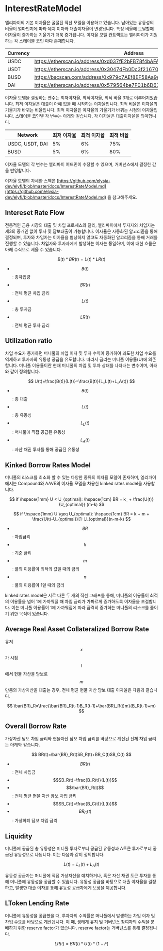 # InterestRateModel

엘리파이의 기본 이자율은 굴절된 직선 모델을 이용하고 있습니다.  남아있는 유동성의 비율이 얼마인지에 따라 예치 이자와 대출이자율이 변경됩니다. 특정 비율에 도달할때 이자율이 증가하는 기울기가 더욱 증가됩니다. 이자율 모델 컨트랙트는 엘리파이가 지원하는 각 스테이블 코인 마다 존재합니다.

| Currency | Address |
| --- | --- |
| USDC | https://etherscan.io/address/0xd037fE2bFB78f4bAFAD5903241Dd284f43306B62 |
| USDT | https://etherscan.io/address/0x3047dFb0Dc3f21670BBB61311E9fa18037a4d0Ca |
| BUSD | https://bscscan.com/address/0x979c7AEf8EF58Aa9cd456F8195258140dA275688 |
| DAI | https://etherscan.io/address/0x579564be7F01b6D61617E1A01D2CdB4A0C045003 |

이자율 모델을 결정하는 변수는 최저이자율, 최적이자율, 최적 비율 3개로 이루어져있습니다. 최저 이자율은 대출이 아예 없을 때 시작하는 이자율입니다. 최적 비율은 이자율의 기울기가 바뀌는 비율입니다. 최적 이자율은 이자율의 기울기가 바뀌는 시점의 이자율입니다. 스테이블 코인별 각 변수는 아래와 같습니다. 각 이자율은 대출이자율을 의미합니다.

| Network | 최저 이자율 | 최적 이자율 | 최적 비율 |
| --- | --- | --- | --- |
| USDC, USDT, DAI | 5% | 6% | 75% |
| BUSD | 5% | 6% | 80% |

이자율 모델의 각 변수는 엘리파이 어드민이 수정할 수 있으며, 거버넌스에서 결정한 값을 반영합니다.

이자율 모델의 자세한 스펙은 [https://github.com/elysia-dev/elyfi/blob/master/docs/InterestRateModel.md](https://github.com/elysia-dev/elyfi/blob/master/docs/InterestRateModel.md) 을 참고해주세요.

## Intereset Rate Flow
전통적인 금융 시장의 대출 및 차입 프로세스와 달리, 엘리파이에서 투자자와 차입자는 제3의 중개인 없이 투자 및 담보대출이 가능합니다. 이자율은 자동화된 알고리즘을 통해 결정되며, 투자와 차입자는 이자율을 협상하지 않고도 자동화된 알고리즘을 통해 거래를 진행할 수 있습니다. 차입자와 투자자에게 발생하는 이자는 동일하며, 이에 대한 흐름은 아래 수식으로 세울 수 있습니다.

$$
B(t)*BR(t)=L(t)*LR(t)
$$

* $$B(t)$$ : 총차입량
* $$BR(t)$$ : 전체 평균 차입 금리
* $$L(t)$$ : 총 투자금
* $$LR(t)$$ : 전체 평균 투자 금리

## Utilization ratio
차입 수요가 증가하면 머니풀의 차입 이자 및 투자 수익이 증가하여 과도한 차입 수요를 억제하고 투자자의 유동성 공급을 유도합니다. 따라서 금리는 머니풀 이용률(U)에 의존합니다. 머니풀 이용률이란 현재 머니풀의 차입 및 투자 상태를 나타내는 변수이며, 아래와 같이 정의합니다.

$$
U(t)=\frac{B(t)}{L(t)}=\frac{B(t)}{L_L(t)+L_A(t)}
$$

* $$B(t)$$ : 총 대출
* $$L(t)$$ : 총 유동성
* $$L_L(t)$$ : 머니풀에 직접 공급된 유동성​
* $$L_A(t)$$ : 자산 채권 투자를 통해 공급된 유동성

## Kinked Borrow Rates Model
머니풀의 리스크를 최소화 할 수 있는 다양한 종류의 이자율 모델이 존재하며, 엘리파이에서는 Compound와 AAVE의 이자율 모델을 차용한 kinked rates model을 사용합니다.

$$
if \hspace{1mm} U < U_{optimal}:  \hspace{1cm}  BR = k_ + \frac{U(t)}{U_{optimal}} (m-k)
$$

$$
if \hspace{1mm} U \geq  U_{optimal}:  \hspace{1cm} BR = k + m + \frac{U(t)-U_{optimal}}{1-U_{optimal}}(n-m-k)
$$

* $$BR$$ : 차입금리
* $$k$$ : 기준 금리
* $$m$$ : 풀의 이용률이 최적의 값일 때의 금리
* $$n$$ : 풀의 이용률이 1일 때의 금리

kinked rates model은 서로 다른 두 개의 직선 그래프를 통해, 머니풀의 이용률이 최적의 이용률을 넘어 1에 가까워질 때 차입 금리가 가파르게 증가하도록 이자율을 조절합니다. 이는 머니풀 이용률이 1에 가까워짐에 따라 급격히 증가하는 머니풀의 리스크를 줄이기 위한 목적이 있습니다.

## Average Real Asset Collateralized Borrow Rate
유저  $$x$$가 시점 $$t$$에서 현물 자산을 담보로 $$m$$만큼의 가상자산을 대출는 경우, 전체 평균 현물 자산 담보 대출 이자율은 다음과 같습니다.

$$
\bar{BR}_R=\frac{\bar{BR}_R(t-1)B_R(t-1)+\bar{BR}_R(t)m}{B_R(t-1)+m}
$$

## Overall Borrow Rate
가상자산 담보 차입 금리와 현물자산 담보 차입 금리를 바탕으로 계산된 전체 차입 금리는 아래와 같습니다.

$$
BR(t)=\bar{BR}_R(t)SB_R(t)+BR_C(t)SB_C(t)
$$

* $$BR(t)$$ : 전체 차입금
* $$SB_R(t)=\frac{B_R(t)}{L(t)}$$
* $$\bar{BR}_R(t)$$ : 전체 평균 현물 자산 잠보 차입 금리
* $$SB_C(t)=\frac{B_C(t)}{L(t)}$$
* $$BR_C(t)$$ : 가상화폐 담보 차입 금리

## Liquidity
머니풀에 공급된 총 유동성은 머니풀 투자로부터 공급된 유동성과 A토큰 투자로부터 공급된 유동성으로 나뉩니다. 이는 다음과 같이 정의합니다.

$$
L(t)=L_L(t)+L_A(t)
$$

유동성 공급자는 머니풀에 직접 가상자산을 예치하거나, 혹은 자산 채권 토큰 투자를 통해 머니풀에 유동성을 공급할 수 있습니다. 유동성 공급을 바탕으로 대출 이자율을 결정하고, 발생한 대출 이자를 통해 유동성 공급자에게 보상을 제공합니다.

## LToken Lending Rate
머니풀에 유동성을 공급했을 때, 투자자의 수익률은 머니풀에서 발생하는 차입 이자 및 차입 수요를 바탕으로 계산됩니다. 이 때, 생태계 유지 및 거버넌스 참여자의 수익을 분배하기 위한 reserve factor가 있습니다. reserve factor는 거버넌스를 통해 결정됩니다.

$$
LR(t)=BR(t)*U(t)*(1-F)
$$